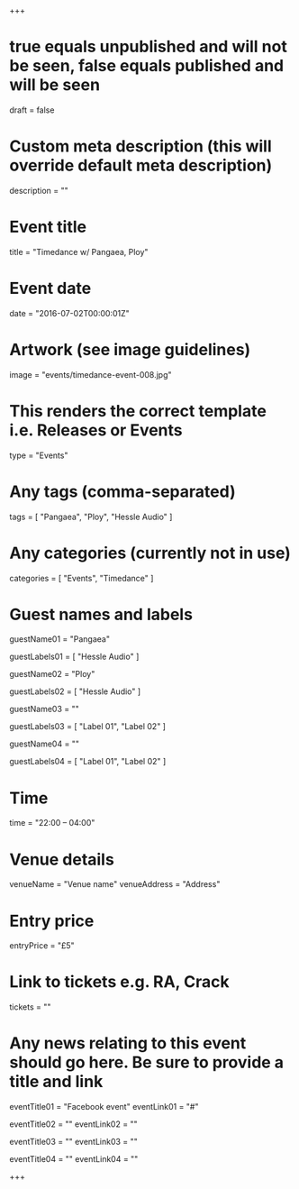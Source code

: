 +++

# true equals unpublished and will not be seen, false equals published and will be seen
draft = false

# Custom meta description (this will override default meta description)
description = ""

# Event title
title = "Timedance w/ Pangaea, Ploy"

# Event date
date = "2016-07-02T00:00:01Z"

# Artwork (see image guidelines)
image = "events/timedance-event-008.jpg"

# This renders the correct template i.e. Releases or Events
type = "Events"

# Any tags (comma-separated)
tags = [ 
	"Pangaea", 
	"Ploy",
	"Hessle Audio" 
]

# Any categories (currently not in use)
categories = [
  "Events",
  "Timedance"
]

# Guest names and labels
guestName01 = "Pangaea"

guestLabels01 = [
	"Hessle Audio"
]

guestName02 = "Ploy"

guestLabels02 = [
	"Hessle Audio"
]

guestName03 = ""

guestLabels03 = [
	"Label 01",
	"Label 02"
]

guestName04 = ""

guestLabels04 = [
	"Label 01",
	"Label 02"
]

# Time
time = "22:00 – 04:00"

# Venue details
venueName = "Venue name"
venueAddress = "Address"

# Entry price
entryPrice = "£5"

# Link to tickets e.g. RA, Crack 
tickets = ""

# Any news relating to this event should go here. Be sure to provide a title and link
eventTitle01 = "Facebook event"
eventLink01 = "#"

eventTitle02 = ""
eventLink02 = ""

eventTitle03 = ""
eventLink03 = ""

eventTitle04 = ""
eventLink04 = ""


+++
